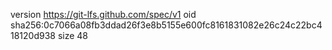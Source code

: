 version https://git-lfs.github.com/spec/v1
oid sha256:0c7066a08fb3ddad26f3e8b5155e600fc8161831082e26c24c22bc418120d938
size 48
